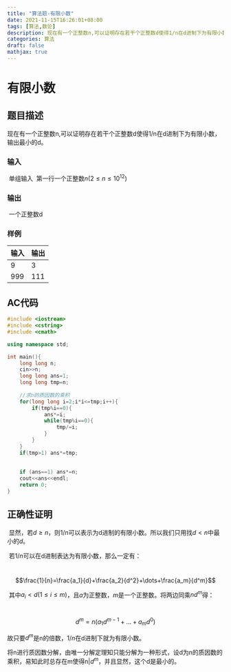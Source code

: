 ```yaml
---
title: "算法题-有限小数"
date: 2021-11-15T16:26:01+08:00
tags: [算法,数论]
description: 现在有一个正整数n,可以证明存在若干个正整数d使得1/n在d进制下为有限小数，输出最小的d。
categories: 算法
draft: false
mathjax: true
---
```


# 有限小数

## 题目描述

​	现在有一个正整数n,可以证明存在若干个正整数d使得1/n在d进制下为有限小数，输出最小的d。

### 输入

​	单组输入
​	第一行一个正整数$n(2\le n\le 10^{12})$

### 输出

​	一个正整数d

### 样例

| 输入 | 输出 |
| ---- | ---- |
| 9    | 3    |
| 999  | 111  |

## AC代码

```c++
#include <iostream>
#include <cstring>
#include <cmath>

using namespace std;

int main(){
    long long n;
    cin>>n;
    long long ans=1;
    long long tmp=n;
    
    //求n的质因数的乘积
    for(long long i=2;i*i<=tmp;i++){
        if(tmp%i==0){
            ans*=i;
            while(tmp%i==0){
                tmp/=i;
            }
        }
    }
    if(tmp>1) ans*=tmp;
    
    
    if (ans==1) ans*=n;
    cout<<ans<<endl;
    return 0;
}

```

## 正确性证明

​	显然，若$d\ge n$，则$1/n$可以表示为d进制的有限小数。所以我们只用找$d<n$中最小的$d$。

​	若$1/n$可以在d进制表达为有限小数，那么一定有：

​	$$\frac{1}{n}=\frac{a_1}{d}+\frac{a_2}{d^2}+\dots+\frac{a_m}{d^m}$$

​	其中$a_i<d(1\le i\le m)$，且$a$为正整数，$m$是一个正整数。将两边同乘$nd^m$得：

​	$$d^m=n(a_1d^{m-1}+\dots+a_md^0)$$

故只要$d^m$是n的倍数，$1/n$在d进制下就为有限小数。

将n进行质因数分解，由唯一分解定理知只能分解为一种形式，设d为n的质因数的乘积，易知此时总存在m使得n|$d^m$，并且显然，这个d是最小的。
